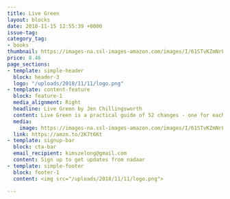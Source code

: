 ```yaml
---
title: Live Green
layout: blocks
date: 2018-11-15 12:55:39 +0000
issue-tag:
category_tag:
- books
thumbnail: https://images-na.ssl-images-amazon.com/images/I/61STvKZmNrL.jpg
price: 8.46
page_sections:
- template: simple-header
  block: header-3
  logo: "/uploads/2018/11/11/logo.png"
- template: content-feature
  block: feature-1
  media_alignment: Right
  headline: Live Green by Jen Chillingsworth
  content: Live Green is a practical guide of 52 changes - one for each week of the year - you can make to your home and lifestyle to reduce your impact on the environment.
  media:
    image: https://images-na.ssl-images-amazon.com/images/I/61STvKZmNrL.jpg
  link: https://amzn.to/2K7t6Kt
- template: signup-bar
  block: cta-bar
  email_recipient: kimszelong@gmail.com
  content: Sign up to get updates from nadaar
- template: simple-footer
  block: footer-1
  content: <img src="/uploads/2018/11/11/logo.png">

---
```

